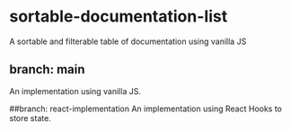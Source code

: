 # sortable-documentation-list
A sortable and filterable table of documentation using vanilla JS

## branch: main
An implementation using vanilla JS.

##branch: react-implementation
An implementation using React Hooks to store state.
